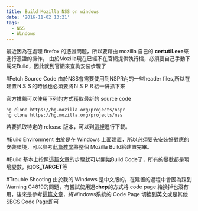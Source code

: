 ```yaml
---
title: Build Mozilla NSS on windows
date: '2016-11-02 13:21'
tags:
  - NSS
  - Windows
---
```


最近因為在處理 firefox 的憑證問題，所以要藉由 mozilla 自己的 **certutil.exe**來進行憑證的操作，
由於Mozilla現在已經不在官網提供執行檔，必須要自己手動下載來Build，因此就到官網來查詢安裝步驟了

#Fetch Source Code
由於NSS會需要使用到NSPR內的一些header files,所以在建置ＮＳＳ的時候也必須要將ＮＳＰＲ給一併抓下來

官方推薦可以使用下列的方式獲取最新的 source code

```
hg clone https://hg.mozilla.org/projects/nspr
hg clone https://hg.mozilla.org/projects/nss
```

若要抓取特定的 release 版本，可以到[這裡](https://ftp.mozilla.org/pub/security/nss/releases/)進行下載。

#Build Environment
由於是在 Windows 上面建置，所以必須要先安裝好對應的安裝環境，可以參考[此篇教學](https://developer.mozilla.org/en-US/docs/Mozilla/Developer_guide/Build_Instructions/Windows_Prerequisites)將整個 Mozilla Build給建置完畢。

#Build
基本上按照[這篇文章](https://developer.mozilla.org/en-US/docs/Mozilla/Projects/NSS/Building)的步驟就可以開始Build Code了，所有的變數都是環境變數，如**OS_TARGET**等


#Trouble Shooting
由於我的 Windows 是中文版的，在建置的過程中會因為踩到Warning C4819的問題，有嘗試使用過**chcp**的方式將 code page 給換掉也沒有用，後來是參考[這篇文章](https://groups.google.com/a/chromium.org/forum/#!topic/chromium-dev/3DV8Huz5C0M)，將Windows系統的 Code Page 切換到英文或是其他 SBCS Code Page即可
